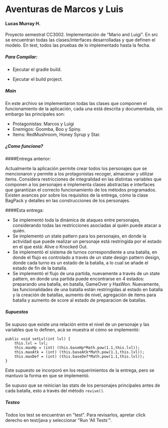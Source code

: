 # Aventuras de Marcos y Luis

#### Lucas Murray H.

Proyecto semestral CC3002. Implementación de "Mario and Luigi". En src se encuentran
todas las clases/interfaces desarrolladas y que definen el modelo. En test, todos las
pruebas de lo implementado hasta la fecha.


##### Para Compilar:

- Ejecutar el gradle build. 

- Ejecutar el build project.

##### Main

En este archivo se implementaron todas las clases que componen el funcionamiento de la aplicación, cada
una está descrita y documentada, sin embargo las principales son:

- Protagonistas: Marcos y Luigi
- Enemigos: Goomba, Boo y Spiny.
- Items: RedMushroom, Honey Syrup y Star.

##### ¿Como funciona?

####Entrega anterior:

Actualmente la aplicación permite crear todos los personajes que se mencionaron y
permite a los protagonistas recoger, almacenar y utilizar items. Considera restricciones
de integralidad en las distintas variables que componen a los personajes
e implementa clases abstractas e interfaces que garantizan el correcto funcionamiento
de los métodos programados. Existen avances por sobre los requisitos de la entrega, cómo 
la clase BagPack y detalles en las construcciones de los personajes.

####Esta entrega:

- Se implementó toda la dinámica de ataques entre personajes, considerando todas las restricciones asociadas al 
quién puede atacar a quién.
- Se implementó un state pattern para los personajes, en donde la actividad que puede realizar un personaje está 
restringida por el estado en el que está: Alive o Knocked Out.
- Se implementó el sistema de turnos correspondiente a una batalla, en donde el flujo es controlado a través de un
state design pattern design, donde cada turno es un estado de la batalla, a lo cual se añade el estado de fin de la batalla.
- Se implementó el flujo de una partida, nuevamente a través de un state pattern, en donde una partida puede encontrarse en 4 estados:
preparando una batalla, en batalla, GameOver y HasWon. Nuevamente, las funcionalidades de una batalla están restringidas
al estado en batalla y la creación de batallas, aumento de nivel, agregación de items para batalla y aumento de score al estado de preparacion de 
batallas.

##### Supuestos
Se supuso que existe una relación entre el nivel de un personaje y las variables que lo definen, acá
se muestra el cómo se implementó:

```
public void setLvl(int lvl) {
    this.lvl = lvl;
    this.maxHp = (int) (this.baseHp*Math.pow(1.1,this.lvl));
    this.maxAtk = (int) (this.baseAtk*Math.pow(1.1,this.lvl));
    this.maxDef = (int) (this.baseDef*Math.pow(1.1,this.lvl));
}
```
Este supuesto se incorporó en los requerimientos de la entrega, pero se mantuvo la forma en que se implementó.

Se supuso que se reinician las stats de los personajes principales antes de cada batalla, esto a través del método
```revive()```.

##### Testeo

Todos los test se encuentran en "test". Para revisarlos, apretar click derecho en
test/java y seleccionar "Run 'All Tests'".

